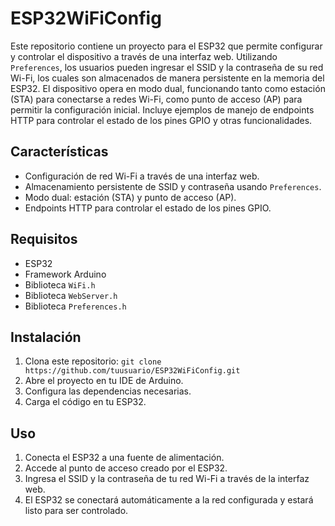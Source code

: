 # ESP32WiFiConfig

Este repositorio contiene un proyecto para el ESP32 que permite configurar y controlar el dispositivo a través de una interfaz web. Utilizando `Preferences`, los usuarios pueden ingresar el SSID y la contraseña de su red Wi-Fi, los cuales son almacenados de manera persistente en la memoria del ESP32. El dispositivo opera en modo dual, funcionando tanto como estación (STA) para conectarse a redes Wi-Fi, como punto de acceso (AP) para permitir la configuración inicial. Incluye ejemplos de manejo de endpoints HTTP para controlar el estado de los pines GPIO y otras funcionalidades.

## Características

- Configuración de red Wi-Fi a través de una interfaz web.
- Almacenamiento persistente de SSID y contraseña usando `Preferences`.
- Modo dual: estación (STA) y punto de acceso (AP).
- Endpoints HTTP para controlar el estado de los pines GPIO.

## Requisitos

- ESP32
- Framework Arduino
- Biblioteca `WiFi.h`
- Biblioteca `WebServer.h`
- Biblioteca `Preferences.h`

## Instalación

1. Clona este repositorio: `git clone https://github.com/tuusuario/ESP32WiFiConfig.git`
2. Abre el proyecto en tu IDE de Arduino.
3. Configura las dependencias necesarias.
4. Carga el código en tu ESP32.

## Uso

1. Conecta el ESP32 a una fuente de alimentación.
2. Accede al punto de acceso creado por el ESP32.
3. Ingresa el SSID y la contraseña de tu red Wi-Fi a través de la interfaz web.
4. El ESP32 se conectará automáticamente a la red configurada y estará listo para ser controlado.

